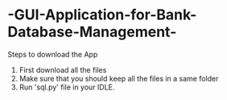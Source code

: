 # -GUI-Application-for-Bank-Database-Management-
Steps to download the App
1. First download all the files
2. Make sure that you should keep all the files in a same folder
3. Run 'sql.py' file in your IDLE.
